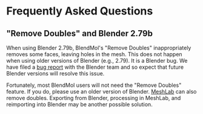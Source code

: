 Frequently Asked Questions
==========================

"Remove Doubles" and Blender 2.79b
----------------------------------

When using Blender 2.79b, BlendMol's "Remove Doubles" inappropriately removes
some faces, leaving holes in the mesh. This does not happen when using older
versions of Blender (e.g., 2.79). It is a Blender bug. We have filed a [bug
report](https://developer.blender.org/T56074) with the Blender team and so
expect that future Blender versions will resolve this issue.

Fortunately, most BlendMol users will not need the "Remove Doubles" feature.
If you do, please use an older version of Blender.
[MeshLab](http://www.meshlab.net/) can also remove doubles. Exporting from
Blender, processing in MeshLab, and reimporting into Blender may be another
possible solution.